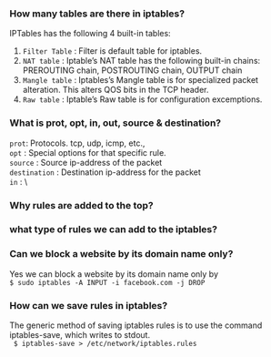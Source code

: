 ###  How many tables are there in iptables? 
  IPTables has the following 4 built-in tables: 
   1. `Filter Table` : Filter is default table for iptables. 
   2. `NAT table` : Iptable’s NAT table has the following built-in chains: 
       PREROUTING chain, POSTROUTING chain, OUTPUT chain 
   3. `Mangle table` : Iptables’s Mangle table is for specialized packet alteration. This alters QOS bits in the TCP header. 
   4. `Raw table` : Iptable’s Raw table is for configuration excemptions. 
### What is prot, opt, in, out, source & destination?
  `prot`: Protocols. tcp, udp, icmp, etc., \
  `opt` : Special options for that specific rule. \
  `source`  : Source ip-address of the packet \
  `destination` : Destination ip-address for the packet \
  `in` :                                           \
### Why rules are added to the top?








### what type of rules we can add to the iptables?








### Can we block a website by its domain name only?
   Yes we can block a website by its domain name only by \
   `$ sudo iptables -A INPUT -i facebook.com -j DROP` 
   
   
### How can we save rules in iptables?
   The generic method of saving iptables rules is to use the command iptables-save, which writes to stdout. \
   ` $ iptables-save > /etc/network/iptables.rules`
   
   
   
